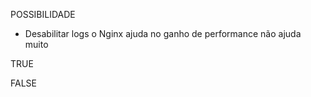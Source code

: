 POSSIBILIDADE
- Desabilitar logs o Nginx ajuda no ganho de performance não ajuda muito

TRUE

FALSE
